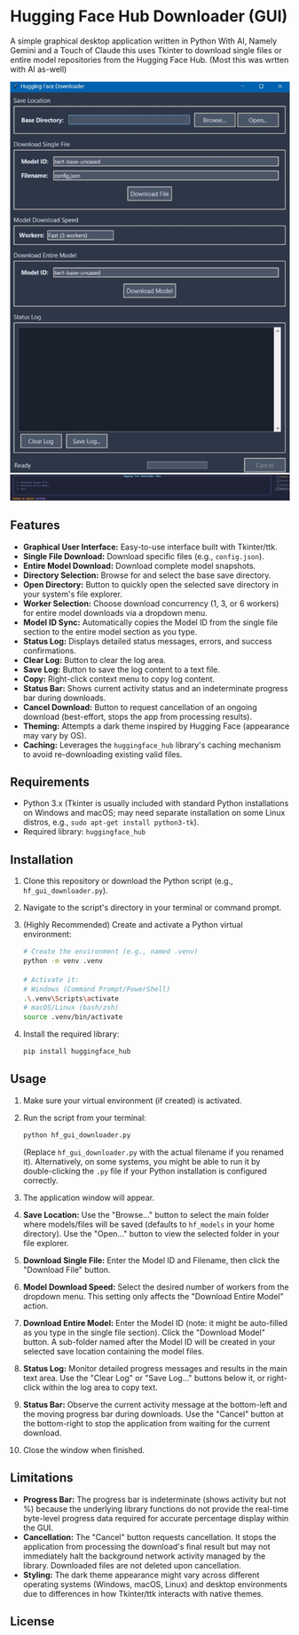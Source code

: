 # Hugging Face Hub Downloader (GUI)

A simple graphical desktop application written in Python With AI, Namely Gemini and a Touch of Claude this uses Tkinter to download single files or entire model repositories from the Hugging Face Hub. (Most this was wrtten with AI as-well)

![Screenshot of the GUI version](images/hugger.jpg)
![Screenshot of the CLI version in action](images/cli.jpg)



## Features

- **Graphical User Interface:** Easy-to-use interface built with Tkinter/ttk.
- **Single File Download:** Download specific files (e.g., `config.json`).
- **Entire Model Download:** Download complete model snapshots.
- **Directory Selection:** Browse for and select the base save directory.
- **Open Directory:** Button to quickly open the selected save directory in your system's file explorer.
- **Worker Selection:** Choose download concurrency (1, 3, or 6 workers) for entire model downloads via a dropdown menu.
- **Model ID Sync:** Automatically copies the Model ID from the single file section to the entire model section as you type.
- **Status Log:** Displays detailed status messages, errors, and success confirmations.
- **Clear Log:** Button to clear the log area.
- **Save Log:** Button to save the log content to a text file.
- **Copy:** Right-click context menu to copy log content.
- **Status Bar:** Shows current activity status and an indeterminate progress bar during downloads.
- **Cancel Download:** Button to request cancellation of an ongoing download (best-effort, stops the app from processing results).
- **Theming:** Attempts a dark theme inspired by Hugging Face (appearance may vary by OS).
- **Caching:** Leverages the `huggingface_hub` library's caching mechanism to avoid re-downloading existing valid files.

## Requirements

- Python 3.x (Tkinter is usually included with standard Python installations on Windows and macOS; may need separate installation on some Linux distros, e.g., `sudo apt-get install python3-tk`).
- Required library: `huggingface_hub`

## Installation

1. Clone this repository or download the Python script (e.g., `hf_gui_downloader.py`).
2. Navigate to the script's directory in your terminal or command prompt.
3. (Highly Recommended) Create and activate a Python virtual environment:

   ```bash
   # Create the environment (e.g., named .venv)
   python -m venv .venv

   # Activate it:
   # Windows (Command Prompt/PowerShell)
   .\.venv\Scripts\activate
   # macOS/Linux (bash/zsh)
   source .venv/bin/activate
   ```
4. Install the required library:

   ```bash
   pip install huggingface_hub
   ```

## Usage

1. Make sure your virtual environment (if created) is activated.
2. Run the script from your terminal:

   ```bash
   python hf_gui_downloader.py
   ```

   (Replace `hf_gui_downloader.py` with the actual filename if you renamed it). Alternatively, on some systems, you might be able to run it by double-clicking the `.py` file if your Python installation is configured correctly.
3. The application window will appear.
4. **Save Location:** Use the "Browse..." button to select the main folder where models/files will be saved (defaults to `hf_models` in your home directory). Use the "Open..." button to view the selected folder in your file explorer.
5. **Download Single File:** Enter the Model ID and Filename, then click the "Download File" button.
6. **Model Download Speed:** Select the desired number of workers from the dropdown menu. This setting only affects the "Download Entire Model" action.
7. **Download Entire Model:** Enter the Model ID (note: it might be auto-filled as you type in the single file section). Click the "Download Model" button. A sub-folder named after the Model ID will be created in your selected save location containing the model files.
8. **Status Log:** Monitor detailed progress messages and results in the main text area. Use the "Clear Log" or "Save Log..." buttons below it, or right-click within the log area to copy text.
9. **Status Bar:** Observe the current activity message at the bottom-left and the moving progress bar during downloads. Use the "Cancel" button at the bottom-right to stop the application from waiting for the current download.
10. Close the window when finished.

## Limitations

- **Progress Bar:** The progress bar is indeterminate (shows activity but not %) because the underlying library functions do not provide the real-time byte-level progress data required for accurate percentage display within the GUI.
- **Cancellation:** The "Cancel" button requests cancellation. It stops the application from processing the download's final result but may not immediately halt the background network activity managed by the library. Downloaded files are not deleted upon cancellation.
- **Styling:** The dark theme appearance might vary across different operating systems (Windows, macOS, Linux) and desktop environments due to differences in how Tkinter/ttk interacts with native themes.

## License
